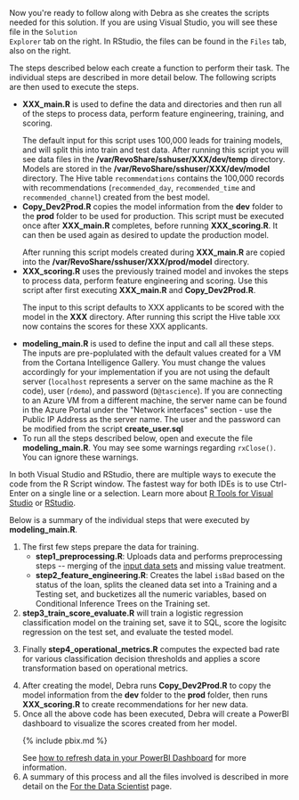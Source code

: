 
Now you're ready to follow along with Debra as she creates the scripts needed for this solution. <span class="sql"> If you are using Visual Studio, you will see these file in the <code>Solution Explorer</code> tab on the right. In RStudio, the files can be found in the <code>Files</code> tab, also on the right. </span> 

<div class="hdi">The steps described below each create a function to perform their task.  The individual steps are described in more detail below.  The following scripts are then used to execute the steps.  
<ul><li>
<strong>XXX_main.R</strong> is used to define the data and directories and then run all of the steps to process data, perform feature engineering, training, and scoring.  
<p></p>
The default input for this script uses 100,000 leads for training models, and will split this into train and test data.  After running this script you will see data files in the <strong>/var/RevoShare/sshuser/XXX/dev/temp</strong> directory.  Models are stored in the <strong>/var/RevoShare/sshuser/XXX/dev/model</strong> directory. The Hive table <code>recommendations</code> contains the 100,000 records with recommendations (<code>recommended_day</code>, <code>recommended_time</code> and <code>recommended_channel</code>) created from the best model.
</li>
<li>
<strong>Copy_Dev2Prod.R</strong> copies the model information from the <strong>dev</strong> folder to the <strong>prod</strong> folder to be used for production.  This script must be executed once after <strong>XXX_main.R</strong> completes, before running <strong>XXX_scoring.R</strong>.  It can then be used again as desired to update the production model. 
<p></p>
After running this script models created during <strong>XXX_main.R</strong> are copied into the <strong>/var/RevoShare/sshuser/XXX/prod/model</strong> directory.
</li>
<li>
<strong>XXX_scoring.R</strong> uses the previously trained model and invokes the steps to process data, perform feature engineering and scoring.  Use this script after first executing <strong>XXX_main.R</strong> and <strong>Copy_Dev2Prod.R</strong>.
<p></p>
The input to this script defaults to XXX applicants to be scored with the model in the <strong>XXX</strong> directory. After running this script the Hive table <code>XXX</code> now contains the scores for these XXX applicants.  
</li></ul>
</div>

<ul>
<li class="sql">
<strong>modeling_main.R</strong> is used to define the input and call all these steps. The inputs are pre-poplulated with the default values created for a VM from the Cortana Intelligence Gallery.  You must  change the values accordingly for your implementation if you are not using the default server (<code>localhost</code> represents a server on the same machine as the R code),  user (<code>rdemo</code>), and password (<code>D@tascience</code>).  If you are connecting to an Azure VM from a different machine, the server name can be found in the Azure Portal under the "Network interfaces" section - use the Public IP Address as the server name. The user and the password can be modified from the script <strong>create_user.sql</strong> 
</li>

<li>To run all the steps described below, open and execute the file <strong>modeling_main.R</strong>.  You may see some warnings regarding <code>rxClose()</code>. You can ignore these warnings.
</li>
</ul>
<div class="alert alert-info" role="alert">
In <span class="sql">both Visual Studio and</span> RStudio, there are multiple ways to execute the code from the R Script window.  The fastest way <span class="sql">for both IDEs</span> is to use Ctrl-Enter on a single line or a selection.  Learn more about  <span class="sql"><a href="http://microsoft.github.io/RTVS-docs/">R Tools for Visual Studio</a> or</span> <a href="https://www.rstudio.com/products/rstudio/features/">RStudio</a>.

</div>

Below is a summary of the individual steps that were executed by <strong>modeling_main.R</strong>. 

<ol>


<li>
The first few steps prepare the data for training.


<ul>

<li>	<strong>step1_preprocessing.R</strong>:  Uploads data and performs preprocessing steps -- merging of the <a href="input_data.html">input data sets</a> and missing value treatment.  </li>

<li>	<strong>step2_feature_engineering.R</strong>:   Creates the label <code>isBad</code> based on the status of the loan, splits the cleaned data set into a Training and a Testing set, and bucketizes all the numeric variables, based on Conditional Inference Trees on the Training set.  </li>
</ul>

 </li>   


<li>  <strong>step3_train_score_evaluate.R</strong> will train a logistic regression classification model on the training set, save it to SQL, score the logisitc regression on the test set, and evaluate the tested model.
<p></p>
</li>

<li> Finally  <strong>step4_operational_metrics.R</strong> computes the expected bad rate for various classification decision thresholds and  applies a score transformation based on operational metrics. 
<p></p>
</li>
<li class="hdi">
After creating the model, Debra runs <strong>Copy_Dev2Prod.R</strong> to copy the model information from the <strong>dev</strong> folder to the <strong>prod</strong> folder, then runs <strong>XXX_scoring.R</strong> to create recommendations for her new data. 
</li>
 
<li> Once all the above code has been executed, Debra will create a PowerBI dashboard to visualize the scores created from her model. 

{% include pbix.md %}


  <div class="alert alert-info" role="alert">
  See <a href="Visualize_Results.html">how to refresh data in your PowerBI Dashboard</a> for more information.
  </div>
</li>
<li>A summary of this process and all the files involved is described in more detail on the <a href="data-scientist.html">For the Data Scientist</a> page.
</li>
</ol>